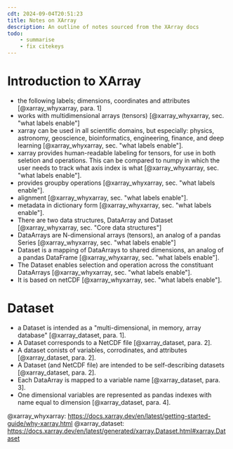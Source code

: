 ```yaml
---
cdt: 2024-09-04T20:51:23
title: Notes on XArray
description: An outline of notes sourced from the XArray docs
todo: 
    - summarise
    - fix citekeys
---
```


# Introduction to XArray

- the following labels; dimensions, coordinates and attributes [@xarray_whyxarray, para. 1]
- works with multidimensional arrays (tensors) [@xarray_whyxarray, sec. "what labels enable"]
- xarray can be used in all scientific domains, but especially: physics, astronomy, geoscience, bioinformatics, engineering, finance, and deep learning [@xarray_whyxarray, sec. "what labels enable"].
- xarray provides human-readable labeling for tensors, for use in both seletion and operations. This can be compared to numpy in which the user needs to track what axis index is what [@xarray_whyxarray, sec. "what labels enable"].
- provides groupby operations [@xarray_whyxarray, sec. "what labels enable"].
- alignment [@xarray_whyxarray, sec. "what labels enable"].
- metadata in dictionary form [@xarray_whyxarray, sec. "what labels enable"].
- There are two data structures, DataArray and Dataset [@xarray_whyxarray, sec. "Core data structures"]
- DataArrays are N-dimensional arrays (tensors), an analog of a pandas Series [@xarray_whyxarray, sec. "what labels enable"]
- Dataset is a mapping of DataArrays to shared dimensions, an analog of a pandas DataFrame [@xarray_whyxarray, sec. "what labels enable"].
- The Dataset enables selection and operation across the constituant DataArrays [@xarray_whyxarray, sec. "what labels enable"].
- It is based on netCDF [@xarray_whyxarray, sec. "what labels enable"].

# Dataset

- a Dataset is intended as a "multi-dimensional, in memory, array database" [@xarray_dataset, para. 1].
- A Dataset corresponds to a NetCDF file [@xarray_dataset, para. 2].
- A dataset conists of variables, corrodinates, and attributes [@xarray_dataset, para. 2].
- A Dataset (and NetCDF file) are intended to be self-describing datasets [@xarray_dataset, para. 2].
- Each DataArray is mapped to a variable name [@xarray_dataset, para. 3].
- One dimensional variables are represented as pandas indexes with name equal to dimension [@xarray_dataset, para. 4].

@xarray_whyxarray: https://docs.xarray.dev/en/latest/getting-started-guide/why-xarray.html
@xarray_dataset: https://docs.xarray.dev/en/latest/generated/xarray.Dataset.html#xarray.Dataset
